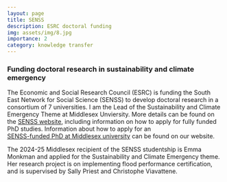 ```yaml
---
layout: page
title: SENSS
description: ESRC doctoral funding    
img: assets/img/8.jpg
importance: 2
category: knowledge transfer
---
```

### Funding doctoral research in sustainability and climate emergency

The Economic and Social Research Council (ESRC) is funding the South East Network for Social Science (SENSS) 
to develop doctoral research in a consortium of 7 universities. I am the Lead of the Sustainability and Climate Emergency Theme at Middlesex Unviersity.
More details can be found on the <a href="https://www.senss.ac.uk/">SENSS website</a>, including information on how to apply for fully funded PhD studies.
Information about how to apply for an  
<a href="https://www.mdx.ac.uk/study/postgraduate/research-studentships/esrc-phd-studentships-at-middlesex-university/">SENSS-funded PhD at Middlesex university</a> can be found on our website. 

The 2024-25 Middlesex recipient of the SENSS studentship is Emma Monkman and applied for the Sustainability and Climate Emergency theme. Her research project is on implementing flood performance certification, and is supervised by Sally Priest and Christophe Viavattene. 
